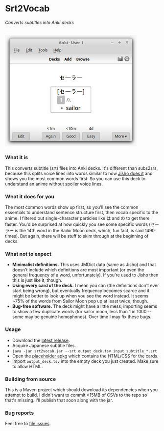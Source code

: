 # Srt2Vocab
###### Converts subtitles into Anki decks

![Example Anki card](notes/anki.png)

### What it is

This converts subtitle (srt) files into Anki decks.  It's different than subs2srs, because this splits voice lines into words similar to how [Jisho does it](https://jisho.org/search/%E3%81%8A%E5%89%8D%E3%81%AF%E3%82%82%E3%81%86%E6%AD%BB%E3%82%93%E3%81%A7%E3%81%84%E3%82%8B) and shows you the most common words first.  So you can use this deck to understand an anime without spoiler voice lines.

### What it does for you

The most common words show up first, so you'll see the common essentials to understand sentence structure first, then vocab specific to the anime.  I filtered out single-character particles like は and の to get there faster.  You'd be surprised at how quickly you see some specific words (セーラー is the 14th word in the Sailor Moon deck, which, fun fact, is said 1490 times).  But again, there will be stuff to skim through at the beginning of decks.

### What not to expect

 * **Minimalist definitions.** This uses JMDict data (same as Jisho) and that doesn't include which definitions are most important (or even the general frequency of a word, unfortunately).  If you're used to Jisho then this is just like it, though.
 * **Using every card of the deck.** I mean you can (the definitions don't ever start being wrong), but eventually frequency becomes scarce and it might be better to look up when you see the word instead.  It seems ~75% of the words from Sailor Moon pop up at least twice, though.
 * **Bug-free software.** The deck might have a little mess; importing seems to show a few duplicate words (for sailor moon, less than 1 in 1000 -- some may be genuine homophones).  Over time I may fix these bugs.

### Usage

 * Download the [latest release](https://github.com/pimlu/srt2vocab/releases).
 * Acquire Japanese subtitle files.
 * `java -jar srt2vocab.jar --srt output_deck.tsv input_subtitle_*.srt`
 * Open the [placeholder apkg](https://github.com/pimlu/srt2vocab/raw/res/Srt2Vocab.apkg) which contains the HTML/CSS for the cards.
 * Import `output_deck.tsv` into the empty deck you just created.  Make sure to allow HTML.

### Building from source

This is a Maven project which should download its dependencies when you attempt to build.  I didn't want to commit >15MB of CSVs to the repo so that's missing.  I'll publish that soon along with the jar.

### Bug reports

Feel free to [file issues](https://github.com/pimlu/srt2vocab/issues).
